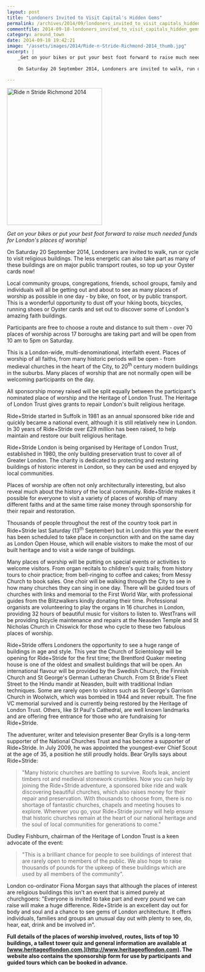 ```yaml
---
layout: post
title: "Londoners Invited to Visit Capital's Hidden Gems"
permalink: /archives/2014/09/londoners_invited_to_visit_capitals_hidden_gems.html
commentfile: 2014-09-18-londoners_invited_to_visit_capitals_hidden_gems
category: around_town
date: 2014-09-18 19:42:21
image: "/assets/images/2014/Ride-n-Stride-Richmond-2014_thumb.jpg"
excerpt: |
    _Get on your bikes or put your best foot forward to raise much needed funds for London's places of worship!_
    
    On Saturday 20 September 2014, Londoners are invited to walk, run or cycle to visit religious buildings.  The less energetic can also take part as many of these buildings are on major public transport routes, so top up your Oyster cards now!

---
```


<a href="/assets/images/2014/Ride-n-Stride-Richmond-2014.jpg" title="See larger version of - Ride n Stride Richmond 2014"><img src="/assets/images/2014/Ride-n-Stride-Richmond-2014_thumb.jpg" width="250" height="359" alt="Ride n Stride Richmond 2014" class="photo right" /></a>

*Get on your bikes or put your best foot forward to raise much needed funds for London's places of worship!*

On Saturday 20 September 2014, Londoners are invited to walk, run or cycle to visit religious buildings. The less energetic can also take part as many of these buildings are on major public transport routes, so top up your Oyster cards now!

Local community groups, congregations, friends, school groups, family and individuals will all be getting out and about to see as many places of worship as possible in one day - by bike, on foot, or by public transport. This is a wonderful opportunity to dust off your hiking boots, bicycles, running shoes or Oyster cards and set out to discover some of London's amazing faith buildings.

Participants are free to choose a route and distance to suit them - over 70 places of worship across 17 boroughs are taking part and will be open from 10 am to 5pm on Saturday.

This is a London-wide, multi-denominational, interfaith event. Places of worship of all faiths, from many historic periods will be open - from medieval churches in the heart of the City, to 20<sup>th</sup> century modern buildings in the suburbs. Many places of worship that are not normally open will be welcoming participants on the day.

All sponsorship money raised will be split equally between the participant's nominated place of worship and the Heritage of London Trust. The Heritage of London Trust gives grants to repair London's built religious heritage.

Ride+Stride started in Suffolk in 1981 as an annual sponsored bike ride and quickly became a national event, although it is still relatively new in London. In 30 years of Ride+Stride over £29 million has been raised, to help maintain and restore our built religious heritage.

Ride+Stride London is being organised by Heritage of London Trust, established in 1980, the only building preservation trust to cover all of Greater London. The charity is dedicated to protecting and restoring buildings of historic interest in London, so they can be used and enjoyed by local communities.

Places of worship are often not only architecturally interesting, but also reveal much about the history of the local community. Ride+Stride makes it possible for everyone to visit a variety of places of worship of many different faiths and at the same time raise money through sponsorship for their repair and restoration.

Thousands of people throughout the rest of the country took part in Ride+Stride last Saturday (13<sup>th</sup> September) but in London this year the event has been scheduled to take place in conjunction with and on the same day as London Open House, which will enable visitors to make the most of our built heritage and to visit a wide range of buildings.

Many places of worship will be putting on special events or activities to welcome visitors. From organ recitals to children's quiz trails; from history tours to choir practice; from bell-ringing to coffee and cakes; from Messy Church to book sales. One choir will be walking through the City to see in how many churches they can sing in one day. There will be guided tours of churches with links and memorial to the First World War, with professional guides from the Blitzwalkers kindly donating their time. Professional organists are volunteering to play the organs in 16 churches in London, providing 32 hours of beautiful music for visitors to listen to. WestTrans will be providing bicycle maintenance and repairs at the Neasden Temple and St Nicholas Church in Chiswick for those who cycle to these two fabulous places of worship.

Ride+Stride offers Londoners the opportunity to see a huge range of buildings in age and style. This year the Church of Scientology will be opening for Ride+Stride for the first time; the Brentford Quaker meeting house is one of the oldest and smallest buildings that will be open. An international flavour will be provided by the Swedish Church, the Finnish Church and St George's German Lutheran Church. From St Bride's Fleet Street to the Hindu mandir at Neasden, built with traditional Indian techniques. Some are rarely open to visitors such as St George's Garrison Church in Woolwich, which was bombed in 1944 and never rebuilt. The fine VC memorial survived and is currently being restored by the Heritage of London Trust. Others, like St Paul's Cathedral, are well known landmarks and are offering free entrance for those who are fundraising for Ride+Stride.

The adventurer, writer and television presenter Bear Grylls is a long-term supporter of the National Churches Trust and has become a supporter of Ride+Stride. In July 2009, he was appointed the youngest-ever Chief Scout at the age of 35, a position he still proudly holds. Bear Grylls says about Ride+Stride:

> "Many historic churches are battling to survive. Roofs leak, ancient timbers rot and medieval stonework crumbles. Now you can help by joining the Ride+Stride adventure, a sponsored bike ride and walk discovering beautiful churches, which also raises money for their repair and preservation. With thousands to choose from, there is no shortage of fantastic churches, chapels and meeting houses to explore. Wherever you go, your Ride+Stride journey will help ensure that historic churches remain at the heart of our national heritage and the soul of local communities for generations to come."

Dudley Fishburn, chairman of the Heritage of London Trust is a keen advocate of the event:

> "This is a brilliant chance for people to see buildings of interest that are rarely open to members of the public. We also hope to raise thousands of pounds for the upkeep of these buildings which are used by all members of the community".

London co-ordinator Fiona Morgan says that although the places of interest are religious buildings this isn't an event that is aimed purely at churchgoers: "Everyone is invited to take part and every pound we can raise will make a huge difference. Ride+Stride is an excellent day out for body and soul and a chance to see gems of London architecture. It offers individuals, families and groups an unusual day out with plenty to see, do, hear, eat, drink and be involved in".

**Full details of the places of worship involved, routes, lists of top 10 buildings, a tallest tower quiz and general information are available at [www.heritageoflondon.com.](http://www.heritageoflondon.com). The website also contains the sponsorship form for use by participants and guided tours which can be booked in advance.**
